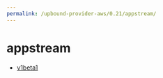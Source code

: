 ```yaml
---
permalink: /upbound-provider-aws/0.21/appstream/
---
```


# appstream



* [v1beta1](v1beta1/index.md)